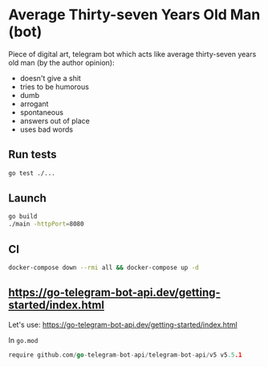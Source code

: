 # Average Thirty-seven Years Old Man (bot)

Piece of digital art, telegram bot which acts like average thirty-seven years old man (by the author opinion):
- doesn't give a shit
- tries to be humorous 
- dumb
- arrogant
- spontaneous
- answers out of place
- uses bad words

## Run tests
```bash
go test ./...
```

## Launch
```bash
go build
./main -httpPort=8080
```

## CI
```bash
docker-compose down --rmi all && docker-compose up -d
```

## https://go-telegram-bot-api.dev/getting-started/index.html

Let's use: https://go-telegram-bot-api.dev/getting-started/index.html

In `go.mod`
```go
require github.com/go-telegram-bot-api/telegram-bot-api/v5 v5.5.1
```
